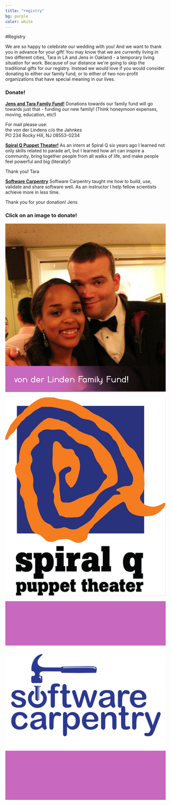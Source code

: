 ```yaml
---
title: "registry"
bg: purple
color: white
---
```


#Registry



We are so happy to celebrate our wedding with you! And we want to thank you in advance for your gift! You may know that we are currently living in two different cities, Tara in LA and Jens in Oakland - a temporary living situation for work. Because of our distance we're going to skip the traditional gifts for our registry. Instead we would love if you would consider donating to either our family fund, or to either of two non-profit organizations that have special meaning in our lives.




### Donate!



[**Jens and Tara Family Fund!**](http://paypal.me/taraandjens)
Donations towards our family fund will go towards just that - funding our new family!
(Think honeymoon expenses, moving, education, etc!)

For mail please use:  
the von der Lindens c/o the Jahnkes  
PO 234
Rocky Hill, NJ 08553-0234

[**Spiral Q Puppet Theater!**](http://www.spiralq.org/)
As an intern at Spiral Q six years ago I learned not only skills related to parade art,
but I learned how art can inspire a community, bring together people from all walks of life,
and make people feel powerful and big (literally!)

Thank you!
Tara


[**Software Carpentry**](http://software-carpentry.org/)
Software Carpentry taught me how to build, use, validate and share software well.
As an instructor I help fellow scientists achieve more in less time.

Thank you for your donation!
Jens



### Click on an image to donate!


<div>
<a href= "http://paypal.me/taraandjens"><img class="row small column" src="img/logos/family_fund.jpg"/></a>

<a href= "https://donatenow.networkforgood.org/qdonate?code=C2C2012"><img class="row small column" src="img/logos/spiralq_formatted.jpg"></a>


<a href= "http://software-carpentry.org/pages/index.html"><img class="row small column" src="img/logos/software_carpentry_formatted.jpg"></a>
</div>


<!--
<div>
<img class="row small column" src="img/logos/family_fund.jpg">

<img class="row small column"  src="img/logos/spiralq.jpg">](https://donatenow.networkforgood.org/qdonate?code=C2C2012)


[<img class="row small column"  src="img/logos/software_carpentry.png">](https://www.paypal.com/us/cgi-bin/webscr?cmd=_flow&SESSION=s7XZ1Qq2oEAyKfid9zRfJCFpxPqZDtDitBzqj7DcUQkKxvu4FVmnY6v4g8K&dispatch=5885d80a13c0db1f8e263663d3faee8d0b9dcb01a9b6dc564e45f62871326a5e)
</div>

 -->









<!--
## Jens and Tara Family Fund!
Our family funds will do just that - fund our new family!
Thank you for your donation!

Tara and Jens
<div>
<img src="img/us/dressed_up3.jpg" align="middle" />
</div>


## Spiral Q Puppet Theater
As an intern at Spiral Q six years ago I learned not only skills related to parade art, but I learned how art can inspire a community, bring together people from all walks of life, and make people feel powerful and big (literally!)

Thank you for your donation!
Tara
<div>
<img src="img/logos/spiralq.jpg" align="middle" />
</div>


## Software Carpentry
Software Carpentry taught me how to build, use, validate and share software well.
As an instructor I help fellow scientists achieve more in less time.   

Thank you for your donation!
Jens
<div>
<img src="img/logos/software_carpentry.png" align="middle" />
</div>
 -->
